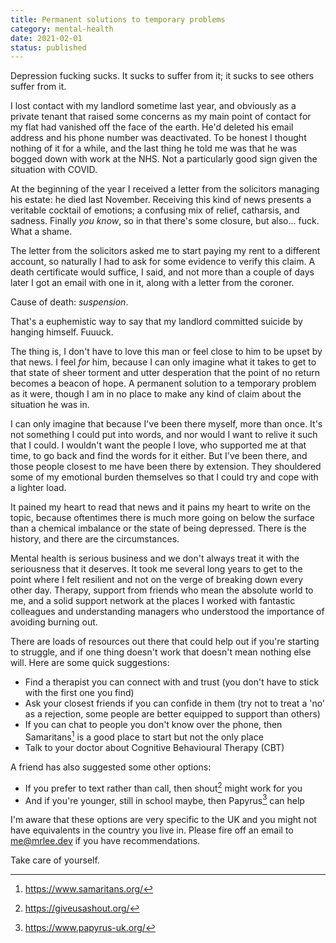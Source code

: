 ```yaml
---
title: Permanent solutions to temporary problems
category: mental-health
date: 2021-02-01
status: published
---
```


Depression fucking sucks. It sucks to suffer from it; it sucks to see others suffer from it.

I lost contact with my landlord sometime last year, and obviously as a private tenant that raised some concerns as my main point of contact for my flat had vanished off the face of the earth. He'd deleted his email address and his phone number was deactivated. To be honest I thought nothing of it for a while, and the last thing he told me was that he was bogged down with work at the NHS. Not a particularly good sign given the situation with COVID.

At the beginning of the year I received a letter from the solicitors managing his estate: he died last November. Receiving this kind of news presents a veritable cocktail of emotions; a confusing mix of relief, catharsis, and sadness. Finally _you know_, so in that there's some closure, but also... fuck. What a shame.

The letter from the solicitors asked me to start paying my rent to a different account, so naturally I had to ask for some evidence to verify this claim. A death certificate would suffice, I said, and not more than a couple of days later I got an email with one in it, along with a letter from the coroner.

Cause of death: _suspension_.

That's a euphemistic way to say that my landlord committed suicide by hanging himself. Fuuuck.

The thing is, I don't have to love this man or feel close to him to be upset by that news. I feel _for_ him, because I can only imagine what it takes to get to that state of sheer torment and utter desperation that the point of no return becomes a beacon of hope. A permanent solution to a temporary problem as it were, though I am in no place to make any kind of claim about the situation he was in.

I can only imagine that because I've been there myself, more than once. It's not something I could put into words, and nor would I want to relive it such that I could. I wouldn't want the people I love, who supported me at that time, to go back and find the words for it either. But I've been there, and those people closest to me have been there by extension. They shouldered some of my emotional burden themselves so that I could try and cope with a lighter load.

It pained my heart to read that news and it pains my heart to write on the topic, because oftentimes there is much more going on below the surface than a chemical imbalance or the state of being depressed. There is the history, and there are the circumstances.

Mental health is serious business and we don't always treat it with the seriousness that it deserves. It took me several long years to get to the point where I felt resilient and not on the verge of breaking down every other day. Therapy, support from friends who mean the absolute world to me, and a solid support network at the places I worked with fantastic colleagues and understanding managers who understood the importance of avoiding burning out.

There are loads of resources out there that could help out if you're starting to struggle, and if one thing doesn't work that doesn't mean nothing else will. Here are some quick suggestions:

- Find a therapist you can connect with and trust (you don't have to stick with the first one you find)
- Ask your closest friends if you can confide in them (try not to treat a 'no' as a rejection, some people are better equipped to support than others)
- If you can chat to people you don't know over the phone, then Samaritans[^1] is a good place to start but not the only place
- Talk to your doctor about Cognitive Behavioural Therapy (CBT)

A friend has also suggested some other options:

- If you prefer to text rather than call, then shout[^2] might work for you
- And if you're younger, still in school maybe, then Papyrus[^3] can help

I'm aware that these options are very specific to the UK and you might not have equivalents in the country you live in. Please fire off an email to <me@mrlee.dev> if you have recommendations.

Take care of yourself.

[^1]: <https://www.samaritans.org/>
[^2]: <https://giveusashout.org/>
[^3]: <https://www.papyrus-uk.org/>
